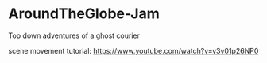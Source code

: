 # AroundTheGlobe-Jam
Top down adventures of a ghost courier

scene movement tutorial: https://www.youtube.com/watch?v=v3v01p26NP0
